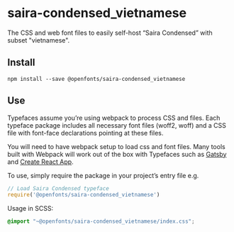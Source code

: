 
# saira-condensed_vietnamese

The CSS and web font files to easily self-host “Saira Condensed” with subset "vietnamese".

## Install

`npm install --save @openfonts/saira-condensed_vietnamese`

## Use

Typefaces assume you’re using webpack to process CSS and files. Each typeface
package includes all necessary font files (woff2, woff) and a CSS file with
font-face declarations pointing at these files.

You will need to have webpack setup to load css and font files. Many tools built
with Webpack will work out of the box with Typefaces such as [Gatsby](https://github.com/gatsbyjs/gatsby)
and [Create React App](https://github.com/facebookincubator/create-react-app).

To use, simply require the package in your project’s entry file e.g.

```javascript
// Load Saira Condensed typeface
require('@openfonts/saira-condensed_vietnamese')
```

Usage in SCSS:
```scss
@import "~@openfonts/saira-condensed_vietnamese/index.css";
```
